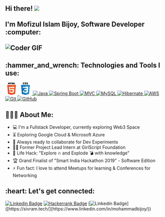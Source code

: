 <h2 align="left">
 <abc>
  <br>Hi there! <img src="https://user-images.githubusercontent.com/42378118/110234147-e3259600-7f4e-11eb-95be-0c4047144dea.gif" width="30"><br>
  <br> I'm Mofizul Islam Bijoy, Software Developer :computer:<br>
  <br>
    <img src="https://media.giphy.com/media/SWoSkN6DxTszqIKEqv/giphy.gif" alt="Coder GIF" width="500">
 </abc>
</h2> 
<h2 align="left">:hammer_and_wrench: Technologies and Tools I use:</h2>
<p align="left">
    <a href="https://www.w3.org/html/" target="_blank"> <img src="https://raw.githubusercontent.com/devicons/devicon/master/icons/html5/html5-original-wordmark.svg" alt="html5" width="40" height="40"/> </a>
    <a href="https://www.w3schools.com/css/" target="_blank"> <img src="https://raw.githubusercontent.com/devicons/devicon/master/icons/css3/css3-original-wordmark.svg" alt="css3" width="40" height="40"/> </a>
    <a href="https://www.java.com/" target="_blank"> <img src="https://www.vectorlogo.zone/logos/java/java-icon.svg" alt="Java" width="40" height="40"/> </a>
    <a href="https://spring.io/projects/spring-boot" target="_blank"> <img src="https://www.vectorlogo.zone/logos/springio/springio-icon.svg" alt="Spring Boot" width="40" height="40"/> </a>
    <a href="https://en.wikipedia.org/wiki/Model–view–controller" target="_blank"> <img src="https://www.vectorlogo.zone/logos/modelviewcontroller/modelviewcontroller-icon.svg" alt="MVC" width="40" height="40"/> </a>
    <a href="https://www.mysql.com/" target="_blank"> <img src="https://www.vectorlogo.zone/logos/mysql/mysql-icon.svg" alt="MySQL" width="40" height="40"/> </a>
    <a href="https://hibernate.org/" target="_blank"> <img src="https://www.vectorlogo.zone/logos/hibernate/hibernate-icon.svg" alt="Hibernate" width="40" height="40"/> </a>
    <a href="https://aws.amazon.com/" target="_blank"> <img src="https://www.vectorlogo.zone/logos/amazon_aws/amazon_aws-icon.svg" alt="AWS" width="40" height="40"/> </a>
    <a href="https://git-scm.com/" target="_blank"> <img src="https://www.vectorlogo.zone/logos/git-scm/git-scm-icon.svg" alt="Git" width="40" height="40"/> </a>
    <a href="https://github.com/" target="_blank"> <img src="https://www.vectorlogo.zone/logos/github/github-icon.svg" alt="GitHub" width="40" height="40"/> </a>
</p>

<h2 align="left">👨🏻‍💻 About Me:</h2>

- :computer: I'm a Fullstack Developer, currently exploring Web3 Space
- :hourglass_flowing_sand: Exploring Google Cloud & Microsoft Azure
- :rocket: Always ready to collaborate for Dev Experiments
- :man_technologist: Former Project Lead Intern at GirlScript Foundation
- :dart: Life Hack: "Explore :fire: and Explode :bomb: with knowledge"
- :trophy: Grand Finalist of "Smart India Hackathon 2019" - Software Edition
- :zap: Fun fact: I love to attend Meetups for learning & Conferences for Networking<br>

<h2 align="left">:heart: Let's get connected:</h2>

[![Linkedin Badge](https://img.shields.io/badge/-mohammadbijoy-blue?style=flat-square&logo=Linkedin&logoColor=white&link=https://www.linkedin.com/in/mohammadbijoy/)](https://www.linkedin.com/in/mohammadbijoy/)
[![Hackerrank Badge](https://img.shields.io/badge/-@enBijoy-3b5998?style=flat-square&labelColor=3b5998&logo=Hackerrank&logoColor=white&link=https://www.hackerrank.com/enbijoy)](https://www.hackerrank.com/enbijoy)
[![Linkedin Badge](https://img.shields.io/badge/-MofizulDev-blueviolet?style=flat-square&logo=Linkedin&logoColor=white&link=[https://sivram.tech/](https://www.linkedin.com/in/mohammadbijoy/))]([https://sivram.tech/](https://www.linkedin.com/in/mohammadbijoy/))
